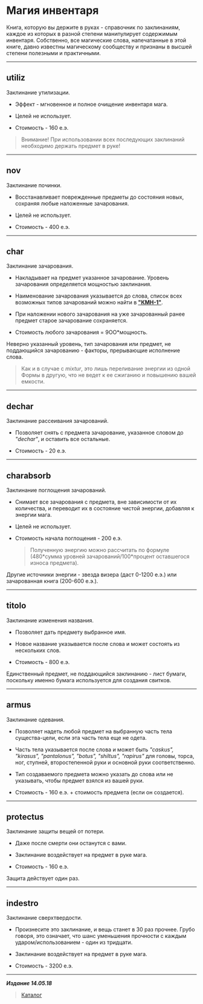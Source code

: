 # Магия инвентаря #

Книга, которую вы держите в руках - справочник по заклинаниям, каждое из которых в разной степени манипулирует содержимым инвентаря. Собственно, все магические слова, напечатанные в этой книге, давно известны магическому сообществу и признаны в высшей степени полезными и практичными.

***

## **utiliz** ##

Заклинание утилизации.

* Эффект - мгновенное и полное очищение инвентаря мага.

* Целей не использует.

* Стоимость - 160 е.э.

>Внимание! При использовании всех последующих заклинаний необходимо держать предмет в руке!

***

## **nov** ###

Заклинание починки.

* Восстанавливает поврежденные предметы до состояния новых, сохраняя любые наложенные зачарования.

* Целей не использует.

* Стоимость - 400 е.э.

***

## **char** ##

Заклинание зачарования.

* Накладывает на предмет указанное зачарование. Уровень зачарования определяется мощностью заклинания.

* Наименование зачарования указывается до слова, список всех возможных типов зачарований можно найти в [**"КМН-1"**](../КМН/КМН-1/КМН-1.md#Зачарования).

* При наложении нового зачарования на уже зачарованный ранее предмет старое зачарование сохраняется.

* Стоимость любого зачарования = 9ОО\*мощность.

Неверно указанный уровень, тип зачарования или предмет, не поддающийся зачарованию - факторы, прерывающие исполнение слова.

>Как и в случае с *mixtur*, это лишь переливание энергии из одной Формы в другую, что не ведет к ее сжиганию и повышению вашей емкости.

***

## **dechar** ##

Заклинание рассеивания зачарований.

* Позволяет снять с предмета зачарование, указанное словом до *"dechar"*, и оставить все остальные.

* Стоимость - 20 е.э.

***

## **charabsorb** ##

Заклинание поглощения зачарований.

* Снимает все зачарования с предмета, вне зависимости от их количества, и переводит их в состояние чистой энергии, добавляя к энергии мага.

* Целей не использует.

* Стоимость начала поглощения - 200 е.э.

  >Полученную энергию можно рассчитать по формуле (480\*сумма уровней зачарований/100\*процент оставшегося износа предмета).

Другие источники энергии - звезда визера (даст 0-1200 е.э.) или зачарованная книга (200-600 е.э.).

***

## **titolo** ##

Заклинание изменения названия.

* Позволяет дать предмету выбранное имя.

* Новое название указывается после слова и может состоять из нескольких слов.

* Стоимость - 800 е.э.

Единственный предмет, не поддающийся заклинанию - лист бумаги, поскольку именно бумага используется для создания свитков.

***

## **armus** ##

Заклинание одевания.

* Позволяет надеть любой предмет на выбранную часть тела существа-цели, если эта часть тела еще не одета.

* Часть тела указывается после слова и может быть *"caskus", "kirasus", "pantalonus", "botus", "shiltus", "rapirus"* для головы, торса, ног, ступней, второстепенной руки и основной руки соответственно.

* Тип создаваемого предмета можно указать до слова или не указывать, чтобы предмет взялся из вашей руки.

* Стоимость - 160 е.э. + стоимость предмета (если он создается).

***

## **protectus** ##

Заклинание защиты вещей от потери.

* Даже после смерти они останутся с вами.

* Заклинание воздействует на предмет в руке мага.

* Стоимость - 160 е.э.

Защита действует один раз.

***

## **indestro** ##

Заклинание сверхтвердости.

* Произнесите это заклинание, и вещь станет в 30 раз прочнее. Грубо говоря, это означает, что шанс уменьшения прочности с каждым ударом/использованием - один из тридцати.

* Заклинание воздействует на предмет в руке мага.

* Стоимость - 3200 е.э.

***

***Издание 14.05.18***

>[Каталог](../../navigation.md)

